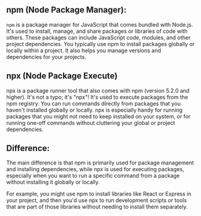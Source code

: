 ## npm (Node Package Manager):

`npm` is a package manager for JavaScript that comes bundled with Node.js.
It's used to install, manage, and share packages or libraries of code with others. These packages can include JavaScript code, modules, and other project dependencies.
You typically use npm to install packages globally or locally within a project. It also helps you manage versions and dependencies for your projects.

## npx (Node Package Execute)

npx is a package runner tool that also comes with npm (version 5.2.0 and higher). It's not a typo; it's "npx"!
It's used to execute packages from the npm registry. You can run commands directly from packages that you haven't installed globally or locally.
npx is especially handy for running packages that you might not need to keep installed on your system, or for running one-off commands without cluttering your global or project dependencies.

## Difference:
The main difference is that npm is primarily used for package management and installing dependencies, while npx is used for executing packages, especially when you want to run a specific command from a package without installing it globally or locally.

For example, you might use npm to install libraries like React or Express in your project, and then you'd use npx to run development scripts or tools that are part of those libraries without needing to install them separately.

